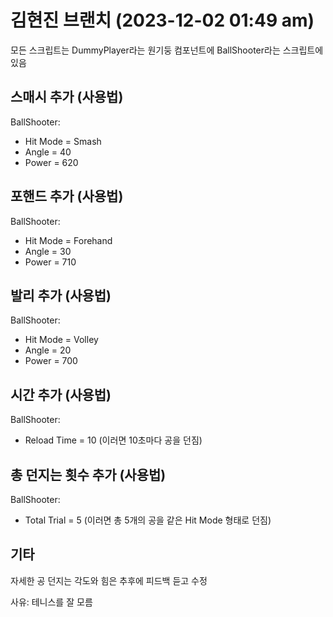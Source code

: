 # 김현진 브랜치 (2023-12-02 01:49 am)

모든 스크립트는 DummyPlayer라는 원기둥 컴포넌트에 BallShooter라는 스크립트에 있음

## 스매시 추가 (사용법)

BallShooter:

- Hit Mode = Smash
- Angle = 40
- Power = 620

## 포핸드 추가 (사용법)

BallShooter:

- Hit Mode = Forehand
- Angle = 30
- Power = 710

## 발리 추가 (사용법)

BallShooter:

- Hit Mode = Volley
- Angle = 20
- Power = 700

## 시간 추가 (사용법)

BallShooter:

- Reload Time = 10 (이러면 10초마다 공을 던짐)

## 총 던지는 횟수 추가 (사용법)

BallShooter:

- Total Trial = 5 (이러면 총 5개의 공을 같은 Hit Mode 형태로 던짐)

## 기타

자세한 공 던지는 각도와 힘은 추후에 피드백 듣고 수정

사유: 테니스를 잘 모름
